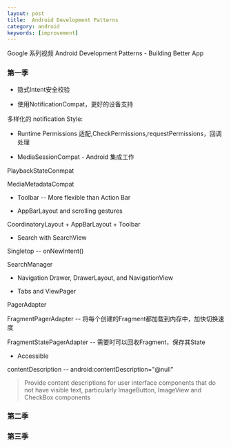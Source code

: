 ```yaml
---
layout: post
title:  Android Development Patterns
category: android
keywords: [improvement]
---
```


Google 系列视频 Android Development Patterns - Building Better App

### 第一季

*   隐式Intent安全校验

*   使用NotificationCompat，更好的设备支持

多样化的 notification Style:

*  Runtime Permissions 适配,CheckPermissions,requestPermissions，回调处理

*  MediaSessionCompat - Android 集成工作

PlaybackStateConmpat

MediaMetadataCompat

*  Toolbar -- More flexible than Action Bar

*  AppBarLayout and scrolling gestures

CoordinatoryLayout + AppBarLayout  + Toolbar

* Search with SearchView

Singletop -- onNewIntent()

SearchManager

*  Navigation Drawer, DrawerLayout, and NavigationView

*  Tabs and ViewPager

PagerAdapter

FragmentPagerAdapter -- 将每个创建的Fragment都加载到内存中，加快切换速度

FragmentStatePagerAdapter -- 需要时可以回收Fragment，保存其State


*   Accessible

contentDescription -- android:contentDescription="@null"﻿

> Provide content descriptions for user interface components that do not have visible text, particularly ImageButton, ImageView and CheckBox components


### 第二季





###  第三季
